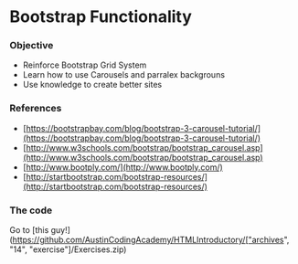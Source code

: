# Bootstrap Functionality

### Objective

* Reinforce Bootstrap Grid System
* Learn how to use Carousels and parralex backgrouns
* Use knowledge to create better sites


### References
* [https://bootstrapbay.com/blog/bootstrap-3-carousel-tutorial/](https://bootstrapbay.com/blog/bootstrap-3-carousel-tutorial/)
* [http://www.w3schools.com/bootstrap/bootstrap_carousel.asp](http://www.w3schools.com/bootstrap/bootstrap_carousel.asp)
* [http://www.bootply.com/](http://www.bootply.com/)
* [http://startbootstrap.com/bootstrap-resources/](http://startbootstrap.com/bootstrap-resources/)

### The code

Go to [this guy!](https://github.com/AustinCodingAcademy/HTMLIntroductory/["archives", "14", "exercise"]/Exercises.zip)
